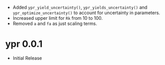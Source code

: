 - Added `ypr_yield_uncertainty()`, `ypr_yields_uncertainty()` and 
`ypr_optimize_uncertainty()` to account for uncertainty in parameters.
- Increased upper limit for `Rk` from 10 to 100.
- Removed `a` and `fa` as just scaling terms.

# ypr 0.0.1

- Initial Release
